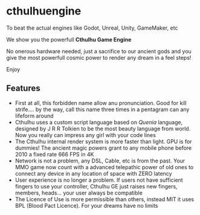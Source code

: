 # cthulhuengine

To beat the actual engines like Godot, Unreal, Unity, GameMaker, etc

We show you the powerfull **Cthulhu Game Engine**

No onerous hardware needed, just a sacrifice to our ancient gods and you give the most powerfull cosmic power to render any dream in a feel steps!

Enjoy

## Features

- First at all, this forbidden name allow anu pronunciation. Good for kill strife.... by the way, call this name three times in a pentagram can any lifeform around
- Cthulhu uses a custom script language based on *Quenia* language, designed by J R R Tolkien to be the most beauty language from world. Now you really can impress any girl with your code lines
- The Cthulhu internal render system is more faster than light. GPU is for dummies! The ancient magic powers grant to any mobile phone before 2010 a fixed rate 666 FPS in 4K
- Network  is not a problem, any DSL, Cable, etc is from the past. Your MMO game now count with a advanced telepathic power of old ones to connect any device in any location of space with ZERO latency
- User experience is no longer a problem. If users not have sufficient fingers to use your controller, Cthulhu GE just raises new fingers, members, heads... your user always be compatible
- The Licence of Use is more permissible than others, instead MIT it uses BPL (Blood Pact Licence). For your dreams have no limits
